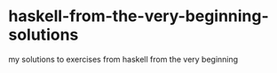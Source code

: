 # haskell-from-the-very-beginning-solutions
my solutions to exercises from haskell from the very beginning
